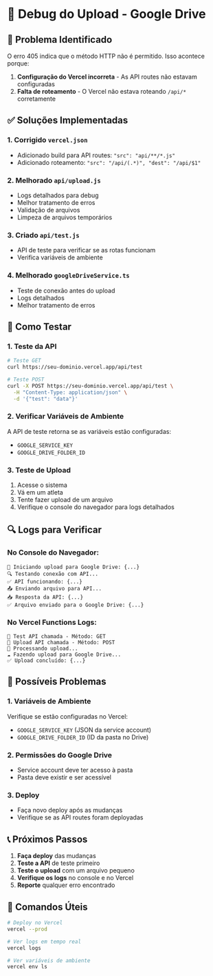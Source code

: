 # 🔧 Debug do Upload - Google Drive

## 🚨 Problema Identificado
O erro 405 indica que o método HTTP não é permitido. Isso acontece porque:

1. **Configuração do Vercel incorreta** - As API routes não estavam configuradas
2. **Falta de roteamento** - O Vercel não estava roteando `/api/*` corretamente

## ✅ Soluções Implementadas

### 1. **Corrigido `vercel.json`**
- Adicionado build para API routes: `"src": "api/**/*.js"`
- Adicionado roteamento: `"src": "/api/(.*)", "dest": "/api/$1"`

### 2. **Melhorado `api/upload.js`**
- Logs detalhados para debug
- Melhor tratamento de erros
- Validação de arquivos
- Limpeza de arquivos temporários

### 3. **Criado `api/test.js`**
- API de teste para verificar se as rotas funcionam
- Verifica variáveis de ambiente

### 4. **Melhorado `googleDriveService.ts`**
- Teste de conexão antes do upload
- Logs detalhados
- Melhor tratamento de erros

## 🧪 Como Testar

### 1. **Teste da API**
```bash
# Teste GET
curl https://seu-dominio.vercel.app/api/test

# Teste POST
curl -X POST https://seu-dominio.vercel.app/api/test \
  -H "Content-Type: application/json" \
  -d '{"test": "data"}'
```

### 2. **Verificar Variáveis de Ambiente**
A API de teste retorna se as variáveis estão configuradas:
- `GOOGLE_SERVICE_KEY`
- `GOOGLE_DRIVE_FOLDER_ID`

### 3. **Teste de Upload**
1. Acesse o sistema
2. Vá em um atleta
3. Tente fazer upload de um arquivo
4. Verifique o console do navegador para logs detalhados

## 🔍 Logs para Verificar

### No Console do Navegador:
```
🚀 Iniciando upload para Google Drive: {...}
🔍 Testando conexão com API...
✅ API funcionando: {...}
📤 Enviando arquivo para API...
📥 Resposta da API: {...}
✅ Arquivo enviado para o Google Drive: {...}
```

### No Vercel Functions Logs:
```
🧪 Test API chamada - Método: GET
🚀 Upload API chamada - Método: POST
📁 Processando upload...
☁️ Fazendo upload para Google Drive...
✅ Upload concluído: {...}
```

## 🚨 Possíveis Problemas

### 1. **Variáveis de Ambiente**
Verifique se estão configuradas no Vercel:
- `GOOGLE_SERVICE_KEY` (JSON da service account)
- `GOOGLE_DRIVE_FOLDER_ID` (ID da pasta no Drive)

### 2. **Permissões do Google Drive**
- Service account deve ter acesso à pasta
- Pasta deve existir e ser acessível

### 3. **Deploy**
- Faça novo deploy após as mudanças
- Verifique se as API routes foram deployadas

## 📞 Próximos Passos

1. **Faça deploy** das mudanças
2. **Teste a API** de teste primeiro
3. **Teste o upload** com um arquivo pequeno
4. **Verifique os logs** no console e no Vercel
5. **Reporte** qualquer erro encontrado

## 🔧 Comandos Úteis

```bash
# Deploy no Vercel
vercel --prod

# Ver logs em tempo real
vercel logs

# Ver variáveis de ambiente
vercel env ls
```
